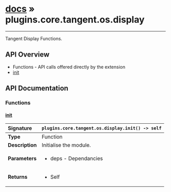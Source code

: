 # [docs](index.md) » plugins.core.tangent.os.display
---

Tangent Display Functions.

## API Overview
* Functions - API calls offered directly by the extension
 * [init](#init)

## API Documentation

### Functions

#### [init](#init)
| <span style="float: left;">**Signature**</span> | <span style="float: left;">`plugins.core.tangent.os.display.init() -> self` </span>                                                          |
| -----------------------------------------------------|---------------------------------------------------------------------------------------------------------|
| **Type**                                             | Function |
| **Description**                                      | Initialise the module. |
| **Parameters**                                       | <ul><li>deps - Dependancies</li></ul> |
| **Returns**                                          | <ul><li>Self</li></ul> |

